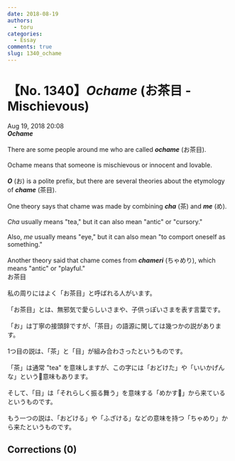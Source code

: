 ```yaml
---
date: 2018-08-19
authors:
  - toru
categories:
  - Essay
comments: true
slug: 1340_ochame
---
```


# 【No. 1340】<strong><em>Ochame</strong></em> (お茶目 - Mischievous)
<div class="date">Aug 19, 2018 20:08</div>
<div id="post"><div id="body_show_ori">
<strong><em>Ochame</strong></em><br/><br/>There are some people around me who are called <strong><em>ochame</em></strong> (お茶目).<br/><br/>Ochame means that someone is mischievous or innocent and lovable.<br/><br/><strong><em>O</em></strong> (お) is a polite prefix, but there are several theories about the etymology of <strong><em>chame</em></strong> (茶目).<br/><br/>One theory says that chame was made by combining <strong><em>cha</em></strong> (茶) and <strong><em>me</em></strong> (め).<br/><br/><em>Cha</em> usually means "tea," but it can also mean "antic" or "cursory."<br/><br/>Also, <em>me</em> usually means "eye," but it can also mean "to comport oneself as something."<br/><br/>Another theory said that chame comes from <strong><em>chameri</em></strong> (ちゃめり), which means "antic" or "playful."
</div></div>

<!-- more -->

<div id="post_ja"><div id="body_show_mo">
お茶目<br/><br/>私の周りにはよく「お茶目」と呼ばれる人がいます。<br/><br/>「お茶目」とは、無邪気で愛らしいさまや、子供っぽいさまを表す言葉です。<br/><br/>「お」は丁寧の接頭辞ですが、「茶目」の語源に関しては幾つかの説があります。<br/><br/>1つ目の説は、「茶」と「目」が組み合わさったというものです。<br/><br/>「茶」は通常 "tea" を意味しますが、この字には「おどけた」や「いいかげんな」という意味もあります。<br/><br/>そして、「目」は「それらしく振る舞う」を意味する「めかす」から来ているというものです。<br/><br/>もう一つの説は、「おどける」や「ふざける」などの意味を持つ「ちゃめり」から来たというものです。
</div></div>

## Corrections (0)
